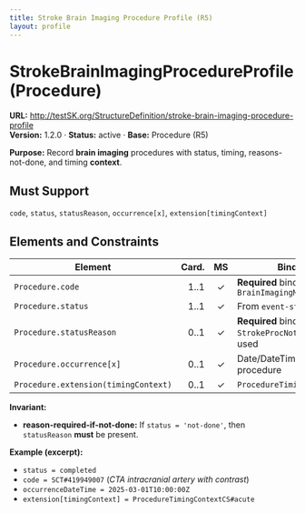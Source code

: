 ```yaml
---
title: Stroke Brain Imaging Procedure Profile (R5)
layout: profile
---
```


# StrokeBrainImagingProcedureProfile (Procedure)

**URL:** http://testSK.org/StructureDefinition/stroke-brain-imaging-procedure-profile  
**Version:** 1.2.0 · **Status:** active · **Base:** Procedure (R5)

**Purpose:** Record **brain imaging** procedures with status, timing, reasons-not-done, and timing **context**.

## Must Support
`code`, `status`, `statusReason`, `occurrence[x]`, `extension[timingContext]`

## Elements and Constraints

| Element | Card. | MS | Binding/Notes |
|---|---:|:---:|---|
| `Procedure.code` | 1..1 | ✓ | **Required** binding to `BrainImagingModalityVS` |
| `Procedure.status` | 1..1 | ✓ | From `event-status` |
| `Procedure.statusReason` | 0..1 | ✓ | **Required** binding to `StrokeProcNotDoneReasonVS` when used |
| `Procedure.occurrence[x]` | 0..1 | ✓ | Date/DateTime/Period of the procedure |
| `Procedure.extension(timingContext)` | 0..1 | ✓ | `ProcedureTimingContextExtension` |

**Invariant:**  
- **reason-required-if-not-done:** If `status = 'not-done'`, then `statusReason` **must** be present.

**Example (excerpt):**  
- `status = completed`  
- `code = SCT#419949007` (*CTA intracranial artery with contrast*)  
- `occurrenceDateTime = 2025-03-01T10:00:00Z`  
- `extension[timingContext] = ProcedureTimingContextCS#acute`

